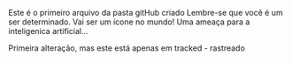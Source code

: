 Este é o primeiro arquivo da pasta gitHub criado
Lembre-se que você é um ser determinado.
Vai ser um ícone no mundo!
Uma ameaça para a inteligenica artificial...

Primeira alteração, mas este está apenas em tracked - rastreado
